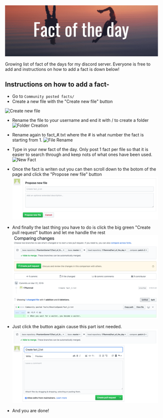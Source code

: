 ![Fact of the Day](/images/fact_of_the_day.png)

Growing list of fact of the days for my discord server.
Everyone is free to add and instructions on how to add a fact is down below!





## Instructions on how to add a fact-

- Go to ```Community posted facts/```
- Create a new file with the "Create new file" button

![Create new file](/images/create_new_file.png)
- Rename the file to your username and end it with / to create a folder
![Folder Creation](/images/folder_creation.png)

- Rename again to fact_#.txt where the # is what number the fact is starting from 1.
![File Rename](/images/file_rename.png)
- Type in your new fact of the day. Only post 1 fact per file so that it is easier to search through and keep nots of what ones have been used.
![New Fact](/images/new_fact.png)

- Once the fact is writen out you can then scroll down to the botom of the page and click the "Propose new file" button
![Propose new file](/images/propose_new_file.png)

- And finally the last thing you have to do is click the big green "Create pull request" button and let me handle the rest
![Create pull request](/images/create_pull_request.png)

- Just click the button again cause this part isnt needed.
![Create pull request again](/images/create_pull_request_again.png)

- And you are done!
